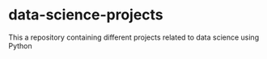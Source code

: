 # data-science-projects
This a repository containing different projects related to data science using Python 
